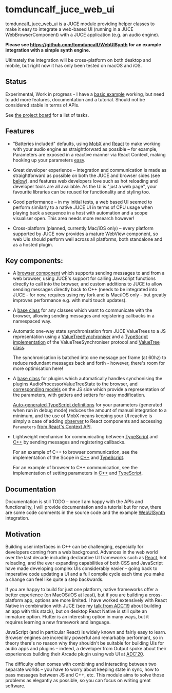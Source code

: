 # tomduncalf_juce_web_ui

tomduncalf_juce_web_ui is a JUCE module providing helper classes to make it easy to integrate a web-based UI (running in a JUCE WebBrowserComponent) with a JUCE application (e.g. an audio engine).

**Please see https://github.com/tomduncalf/WebUISynth for an example integration with a simple synth engine.**

Ultimately the integration will be cross-platform on both desktop and mobile, but right now it has only been tested on macOS and iOS.

## Status

Experimental, Work in progress - I have a [basic example](https://github.com/tomduncalf/WebUISynth) working, but need to add more features, documentation and a tutorial. Should not be considered stable in terms of APIs.

See [the project board](https://github.com/tomduncalf/tomduncalf_juce_web_ui/projects/2) for a list of tasks.

## Features

- "Batteries included" defaults, using [MobX](https://mobx.js.org/) and [React](https://reactjs.org/) to make working with your audio engine as straightforward as possible – for example, Parameters are exposed in a reactive manner via React Context, making hooking up your parameters [easy](https://github.com/tomduncalf/WebUISynth/blob/main/ui/src/components/Parameters.tsx).

- Great developer experience – integration and communication is made as straightforward as possible on both the JUCE and browser sides (see [below](#key-components)), and features web developers love such as hot reloading and developer tools are all available. As the UI is "just a web page", your favourite libraries can be reused for functionality and styling too.

- Good performance – in my initial tests, a web based UI seemed to perform similarly to a native JUCE UI in terms of CPU usage when playing back a sequence in a host with automation and a scope visualiser open. This area needs more research however!

- Cross-platform (planned, currently Mac/iOS only) – every platform supported by JUCE now provides a mature WebView component, so web UIs should perform well across all platforms, both standalone and as a hosted plugin.

## Key components:

- A [browser component](https://github.com/tomduncalf/tomduncalf_juce_web_ui/blob/main/BrowserComponent.h) which supports sending messages to and from a web browser, using JUCE's support for calling Javascript functions directly to call into the browser, and custom additions to JUCE to allow sending messages directly back to C++ (needs to be integrated into JUCE - for now, requires using my fork and is Mac/iOS only - but greatly improves performance e.g. with multi touch updates).

- A [base class](https://github.com/tomduncalf/tomduncalf_juce_web_ui/blob/main/BrowserIntegrationClient.h) for any classes which want to communicate with the browser, allowing sending messages and registering callbacks in a namespaced way.

- Automatic one-way state synchronisation from JUCE ValueTrees to a JS representation using a [ValueTreeSynchroniser](https://github.com/tomduncalf/tomduncalf_juce_web_ui/blob/main/BrowserValueTreeSynchroniser.h) and a [TypeScript implementation](https://github.com/tomduncalf/WebUISynth/tree/main/ui/src/juceIntegration/valueTree) of the ValueTreeSynchroniser protocol and [ValueTree class](https://github.com/tomduncalf/WebUISynth/blob/a49c101dc078e8d41d63fed16fb40570db49bdcd/ui/src/juceIntegration/valueTree/ValueTree.ts).

  The synchronisation is batched into one message per frame (at 60hz) to reduce redundant messages back and forth - however, there's room for more optimisation here!

- A [base class](https://github.com/tomduncalf/tomduncalf_juce_web_ui/blob/main/BrowserIntegrationPluginClient.h) for plugins which automatically handles synchonising the plugins AudioProcessorValueTreeState to the browser, and [corresponding models](https://github.com/tomduncalf/WebUISynth/blob/main/ui/src/juceIntegration/models/) on the JS side which provide a representation of the parameters, with getters and setters for easy modification.

  [Auto-generated TypeScript definitions](https://github.com/tomduncalf/WebUISynth/blob/main/ui/src/config/autogenerated/parameters.ts) for your parameters (generated when run in debug mode) reduces the amount of manual integration to a minimum, and the use of MobX means keeping your UI reactive is simply a case of adding [observer](https://github.com/tomduncalf/WebUISynth/blob/main/ui/src/components/ParameterSlider.tsx#L13) to React components and accessing `Parameters` [from React's Context API](https://github.com/tomduncalf/WebUISynth/blob/a49c101dc078e8d41d63fed16fb40570db49bdcd/ui/src/components/Parameters.tsx#L7).

- Lightweight mechanism for communicating between [TypeScript](https://github.com/tomduncalf/WebUISynth/blob/main/ui/src/juceIntegration/juceCommunication.ts#L8) and [C++](https://github.com/tomduncalf/tomduncalf_juce_web_ui/blob/main/BrowserIntegrationClient.h#L21) by sending messages and registering callbacks.

  For an example of C++ to browser communication, see the implementation of the Scope in [C++](https://github.com/tomduncalf/WebUISynth/blob/a49c101dc078e8d41d63fed16fb40570db49bdcd/Source/ScopeDataSender.h#L61) and [TypeScript](https://github.com/tomduncalf/WebUISynth/blob/a49c101dc078e8d41d63fed16fb40570db49bdcd/ui/src/components/Scope.tsx#L7).

  For an example of browser to C++ communication, see the implementation of setting parameters in [C++](https://github.com/tomduncalf/tomduncalf_juce_web_ui/blob/862a2706417f8acc568a0c62a2b028d8b8dfc699/BrowserIntegrationPluginClient.cpp#L27) and [TypeScript](https://github.com/tomduncalf/WebUISynth/blob/a49c101dc078e8d41d63fed16fb40570db49bdcd/ui/src/juceIntegration/messages/pluginMessages.ts#L4).

## Documentation

Documentation is still TODO – once I am happy with the APIs and functionality, I will provide documentation and a tutorial but for now, there are some code comments in the source code and the example [WebUISynth](https://github.com/tomduncalf/WebUISynth) integration.

## Motivation

Building user interfaces in C++ can be challenging, especially for developers coming from a web background. Advances in the web world over the last decade including declarative UI frameworks such as [React](https://reactjs.org/), hot reloading, and the ever expanding capabilities of both CSS and JavaScript have made developing complex UIs considerably easier – going back to imperative code updating a UI and a full compile cycle each time you make a change can feel like quite a step backwards.

If you are happy to build for just one platform, native frameworks offer a better experience (on MacOS/iOS at least), but if you are building a cross-platform app, options are more limited. I have worked extensively with React Native in combination with JUCE (see my [talk from ADC'19](https://www.youtube.com/watch?v=bsy0-mHcS4Y) about building an app with this stack), but on desktop React Native is still quite an immature option. Flutter is an interesting option in many ways, but it requires learning a new framework and language.

JavaScript (and in particular React) is widely known and fairly easy to learn. Browser engines are incredibly powerful and remarkably performant, so in theory there's no reason why they shouldn't be suitable for building UIs for audio apps and plugins – indeed, a developer from Output spoke about their experiences building their Arcade plugin using web UI at [ADC'20](https://www.youtube.com/watch?v=XvsCaQd2VFE]).

The difficulty often comes with combining and interacting between two separate worlds – you have to worry about keeping state in sync, how to pass messages between JS and C++, etc. This module aims to solve those problems as elegantly as possible, so you can focus on writing great software.
